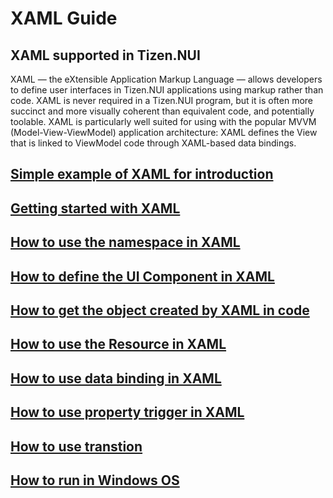 # XAML Guide

## XAML supported in Tizen.NUI

XAML — the eXtensible Application Markup Language — allows developers to define user interfaces in Tizen.NUI applications using markup rather than code. XAML is never required in a Tizen.NUI program, but it is often more succinct and more visually coherent than equivalent code, and potentially toolable. XAML is particularly well suited for using with the popular MVVM (Model-View-ViewModel) application architecture: XAML defines the View that is linked to ViewModel code through XAML-based data bindings.

## [Simple example of XAML for introduction](./SimpleExampleForIntroduction.md)

## [Getting started with XAML](./FirstProject.md)

## [How to use the namespace in XAML](./Namespace.md)

## [How to define the UI Component in XAML](./UIComponentInXaml.md)

## [How to get the object created by XAML in code](./FindView.md)

## [How to use the Resource in XAML](./ResourceDictionary.md)

## [How to use data binding in XAML](./DataBinding.md)

## [How to use property trigger in XAML](./Trigger.md)

## [How to use transtion](./Transition.md)

## [How to run in Windows OS](./WindowsBackend.md)
